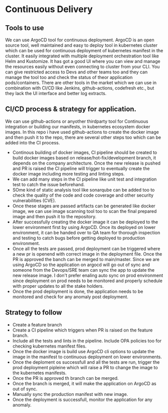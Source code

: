 # Continuous Delivery

## Tools to use ##

We can use ArgoCD tool for continuous deployment. ArgoCD is an open source tool, well maintained and easy to deploy tool in kubernetes cluster which can be used for continuous deployment of kubernetes manifest in the cluster. It easily integrated with multiple deployment orchestration tool like Helm and Kustomize. It has got a good UI where you can view and manage the resources easily without even connecting to cluster from your CLI. You can give restricted access to Devs and other teams too and they can manage the tool too and check the status of theor application pods/containers.
There are other tools in the market which we can use in combination with CI/CD like Jenkins, github-actions, codefresh etc., but they lack the UI interface and better log extracts.

## CI/CD process & strategy for application.

We can use github-actions or anyother thirdparty tool for Continuous integration or building our manifests, in kubernetes ecosystem docker images. In this repo i have used github-actions to create the docker image and then push it to the repo, there are several other steps too which can be added into the CI process.

- Continous building of docker images, CI pipeline should be created to build docker images based on release/hot-fix/development branch, it depends on the company architecture. Once the new release is pushed and PR is raised the CI pipeline will trigger to eventually create the docker image including more testing and linting steps.
- We can add many steps in the CI pipeline like unit test and integration test to catch the issue beforehand.
- SOme kind of static analysis tool like sonarqube can be added too to check the quality of the code and code coverage and other security vulnerabilities (CVE).
- Once these stages are passed artifacts can be generated like docker image, we can use image scanning tool too to scan the final prepared image and then push it to the repository.
- After successfully creating the docker image it can be deployed to the lower environment first by using ArgoCD. Once its deployed on lower environment, it can be handed over to QA team for thorough inspection and testing to catch bugs before getting deployed to production environment.
- Once all the tests are passed, prod deployment can be triggered where a new pr is openend with correct image in the deployment file. Once the PR is approved the banch can be merged to main/master. Since we are using ArgoCD so the application on argocd will go out of sync and someone from the Devops/SRE team can sync the app to update the new release image. I don't prefer enaling auto sync on prod environment since deployment on prod needs to be monitored and properly schedule with proper updates to all the stake holders.
- Once the prod deployment is done, the application needs to be monitored and check for any anomaly post deployment.

## Strategy to follow ##

- Create a feature branch
- Create a CI pipeline which triggers when PR is raised on the feature branch.
- Include all the tests and lints in the pipeline. Include OPA policies too for checking kubernetes manifest files.
- Once the docker image is build use ArgoCD cli options to update the image in the manifest to continuous deployment on lower environments.
- Once the deploment os successfull and all the tests are run, trigger the prod deployment pipleine which will raise a PR to change the image to the kubernetes manifests.
- Once the PR is approved th branch can be merged.
- Once the branch is merged, it will make the application on ArgoCD as out of sync.
- Manually sync the production manifest with new image.
- Once the deployment is successfull, monitor the application for any anomaly.